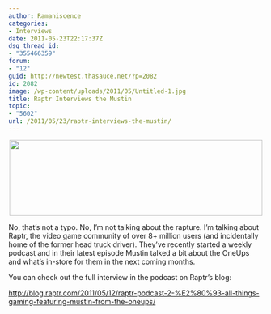 ```yaml
---
author: Ramaniscence
categories:
- Interviews
date: 2011-05-23T22:17:37Z
dsq_thread_id:
- "355466359"
forum:
- "12"
guid: http://newtest.thasauce.net/?p=2082
id: 2082
image: /wp-content/uploads/2011/05/Untitled-1.jpg
title: Raptr Interviews the Mustin
topic:
- "5602"
url: /2011/05/23/raptr-interviews-the-mustin/
---
```


<div align="center">
  <img src="http://thasauce.net/wp-content/uploads/2011/05/oneups2.jpg" alt="" title="oneups2" width="500" height="150" class="aligncenter size-full wp-image-2083" srcset="http://thasauce.net/wp-content/uploads/2011/05/oneups2.jpg 500w, http://thasauce.net/wp-content/uploads/2011/05/oneups2-300x90.jpg 300w, http://thasauce.net/wp-content/uploads/2011/05/oneups2-75x22.jpg 75w" sizes="(max-width: 500px) 100vw, 500px" />
</div>

No, that&#8217;s not a typo. No, I&#8217;m not talking about the rapture. I&#8217;m talking about Raptr, the video game community of over 8+ million users (and incidentally home of the former head truck driver). They&#8217;ve recently started a weekly podcast and in their latest episode Mustin talked a bit about the OneUps and what&#8217;s in-store for them in the next coming months.

You can check out the full interview in the podcast on Raptr&#8217;s blog:

<http://blog.raptr.com/2011/05/12/raptr-podcast-2-%E2%80%93-all-things-gaming-featuring-mustin-from-the-oneups/>